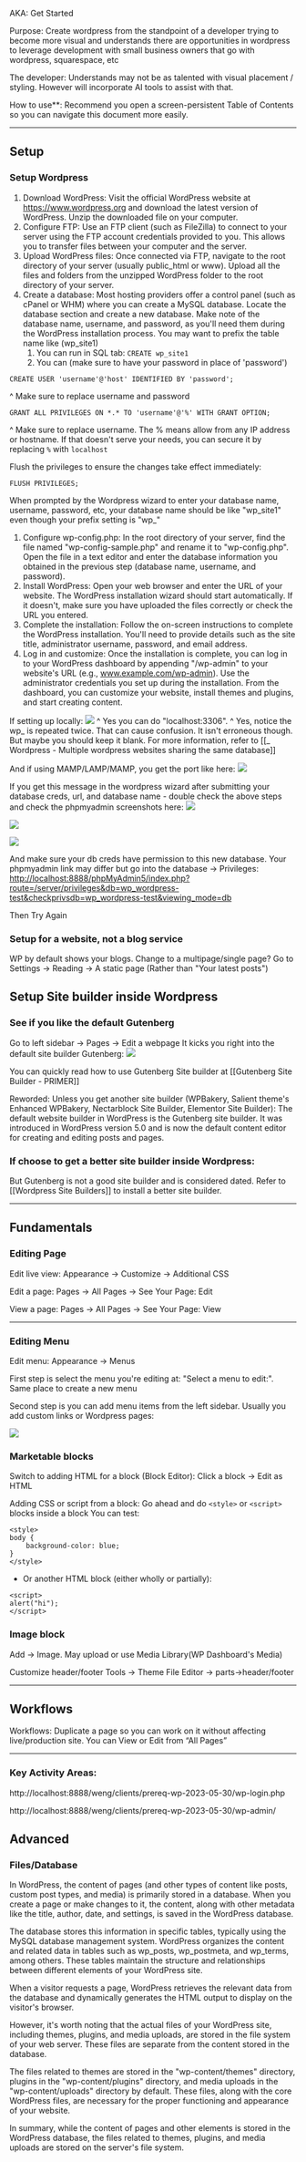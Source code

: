 AKA: Get Started

Purpose: Create wordpress from the standpoint of a developer trying to become more visual and understands there are opportunities in wordpress to leverage development with small business owners that go with wordpress, squarespace, etc

The developer: Understands may not be as talented with visual placement / styling. However will incorporate AI tools to assist with that.

How to use**: Recommend you open a screen-persistent Table of Contents so you can navigate this document more easily.

---


## Setup
### Setup Wordpress

1. Download WordPress: Visit the official WordPress website at https://www.wordpress.org and download the latest version of WordPress. Unzip the downloaded file on your computer.
2. Configure FTP: Use an FTP client (such as FileZilla) to connect to your server using the FTP account credentials provided to you. This allows you to transfer files between your computer and the server.
3. Upload WordPress files: Once connected via FTP, navigate to the root directory of your server (usually public_html or www). Upload all the files and folders from the unzipped WordPress folder to the root directory of your server.
4. Create a database: Most hosting providers offer a control panel (such as cPanel or WHM) where you can create a MySQL database. Locate the database section and create a new database. Make note of the database name, username, and password, as you'll need them during the WordPress installation process. You may want to prefix the table name like (wp_site1)
	1. You can run in SQL tab: `CREATE wp_site1`
	2. You can (make sure to have your password in place of 'password')
```
CREATE USER 'username'@'host' IDENTIFIED BY 'password';

```
^ Make sure to replace username and password

```
GRANT ALL PRIVILEGES ON *.* TO 'username'@'%' WITH GRANT OPTION;
```
^ Make sure to replace username. The % means allow from any IP address or hostname. If that doesn't serve your needs, you can secure it by replacing `%` with `localhost`

Flush the privileges to ensure the changes take effect immediately:
```
FLUSH PRIVILEGES;
```


When prompted by the Wordpress wizard to enter your database name, username, password, etc, your database name should be like "wp_site1" even though your prefix setting is "wp_"

1. Configure wp-config.php: In the root directory of your server, find the file named "wp-config-sample.php" and rename it to "wp-config.php". Open the file in a text editor and enter the database information you obtained in the previous step (database name, username, and password).
2. Install WordPress: Open your web browser and enter the URL of your website. The WordPress installation wizard should start automatically. If it doesn't, make sure you have uploaded the files correctly or check the URL you entered.
3. Complete the installation: Follow the on-screen instructions to complete the WordPress installation. You'll need to provide details such as the site title, administrator username, password, and email address.
4. Log in and customize: Once the installation is complete, you can log in to your WordPress dashboard by appending "/wp-admin" to your website's URL (e.g., www.example.com/wp-admin). Use the administrator credentials you set up during the installation. From the dashboard, you can customize your website, install themes and plugins, and start creating content.

If setting up locally:
![](https://i.imgur.com/om4VcrU.png)
^ Yes you can do "localhost:3306". 
^ Yes, notice the wp_ is repeated twice. That can cause confusion. It isn't erroneous though. But maybe you should keep it blank. For more information, refer to [[_ Wordpress - Multiple wordpress websites sharing the same database]]

And if using MAMP/LAMP/MAMP, you get the port like here:
![](https://i.imgur.com/OB1m57b.png)


If you get this message in the wordpress wizard after submitting your database creds, url, and database name - double check the above steps and check the phpmyadmin screenshots here:
![](https://i.imgur.com/I8nEv43.png)

![](https://i.imgur.com/vrJ97T7.png)

![](https://i.imgur.com/ZneB4qW.png)


And make sure your db creds have permission to this new database. Your phpmyadmin link may differ but go into the database -> Privileges:
[http://localhost:8888/phpMyAdmin5/index.php?route=/server/privileges&db=wp_wordpress-test&checkprivsdb=wp_wordpress-test&viewing_mode=db](http://localhost:8888/phpMyAdmin5/index.php?route=/server/privileges&db=wp_wordpress-test&checkprivsdb=wp_wordpress-test&viewing_mode=db)  

Then Try Again
### Setup for a website, not a blog service

WP by default shows your blogs. Change to a multipage/single page? Go to Settings -> Reading -> A static page (Rather than "Your latest posts")


## Setup Site builder inside Wordpress

### See if you like the default Gutenberg

Go to left sidebar -> Pages -> Edit a webpage
It kicks you right into the default site builder Gutenberg:
![](https://i.imgur.com/VtQ9O0q.png)

You can quickly read how to use Gutenberg Site builder at [[Gutenberg Site Builder - PRIMER]]

Reworded:
Unless you get another site builder (WPBakery, Salient theme's Enhanced WPBakery, Nectarblock Site Builder, Elementor Site Builder): The default website builder in WordPress is the Gutenberg site builder. It was introduced in WordPress version 5.0 and is now the default content editor for creating and editing posts and pages.

### If choose to get a better site builder inside Wordpress:

But Gutenberg is not a good site builder and is considered dated. Refer to [[Wordpress Site Builders]] to install a better site builder.

---

## Fundamentals

### Editing Page

Edit live view:
Appearance -> Customize -> Additional CSS

Edit a page:
Pages → All Pages → See Your Page: Edit

View a page:
Pages → All Pages → See Your Page: View

---

### Editing Menu

Edit menu:
Appearance -> Menus

First step is select the menu you're editing at: "Select a menu to edit:". Same place to create a new menu

Second step is you can add menu items from the left sidebar. Usually you add custom links or Wordpress pages:

![](https://i.imgur.com/vZ8SWFx.png)


### Marketable blocks

Switch to adding HTML for a block (Block Editor):
Click a block -> Edit as HTML

Adding CSS or script from a block:
Go ahead and do ``<style>`` or ``<script>`` blocks inside a block
You can test:

```
<style>
body {
	background-color: blue;
}
</style>
```

- Or another HTML block (either wholly or partially):
```
<script>
alert("hi");
</script>
```

### Image block
Add -> Image. May upload or use Media Library(WP Dashboard's Media)

Customize header/footer
Tools -> Theme File Editor -> parts->header/footer

---

## Workflows

Workflows:
Duplicate a page so you can work on it without affecting live/production site. You can View or Edit from “All Pages”


---

### Key Activity Areas:

http://localhost:8888/weng/clients/prereq-wp-2023-05-30/wp-login.php

http://localhost:8888/weng/clients/prereq-wp-2023-05-30/wp-admin/


## Advanced

### Files/Database

In WordPress, the content of pages (and other types of content like posts, custom post types, and media) is primarily stored in a database. When you create a page or make changes to it, the content, along with other metadata like the title, author, date, and settings, is saved in the WordPress database.

The database stores this information in specific tables, typically using the MySQL database management system. WordPress organizes the content and related data in tables such as wp_posts, wp_postmeta, and wp_terms, among others. These tables maintain the structure and relationships between different elements of your WordPress site.

When a visitor requests a page, WordPress retrieves the relevant data from the database and dynamically generates the HTML output to display on the visitor's browser.

However, it's worth noting that the actual files of your WordPress site, including themes, plugins, and media uploads, are stored in the file system of your web server. These files are separate from the content stored in the database.

The files related to themes are stored in the "wp-content/themes" directory, plugins in the "wp-content/plugins" directory, and media uploads in the "wp-content/uploads" directory by default. These files, along with the core WordPress files, are necessary for the proper functioning and appearance of your website.

In summary, while the content of pages and other elements is stored in the WordPress database, the files related to themes, plugins, and media uploads are stored on the server's file system.